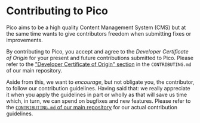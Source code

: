 Contributing to Pico
====================

Pico aims to be a high quality Content Management System (CMS) but at the same time wants to give contributors freedom when submitting fixes or improvements.

By contributing to Pico, you accept and agree to the *Developer Certificate of Origin* for your present and future contributions submitted to Pico. Please refer to the ["Developer Certificate of Origin" section](https://github.com/picocms/Pico/blob/master/CONTRIBUTING.md#developer-certificate-of-origin) in the `CONTRIBUTING.md` of our main repository.

Aside from this, we want to *encourage*, but not obligate you, the contributor, to follow our contribution guidelines. Having said that: we really appreciate it when you apply the guidelines in part or wholly as that will save us time which, in turn, we can spend on bugfixes and new features. Please refer to the [`CONTRIBUTING.md` of our main repository](https://github.com/picocms/Pico/blob/master/CONTRIBUTING.md) for our actual contribution guidelines.
